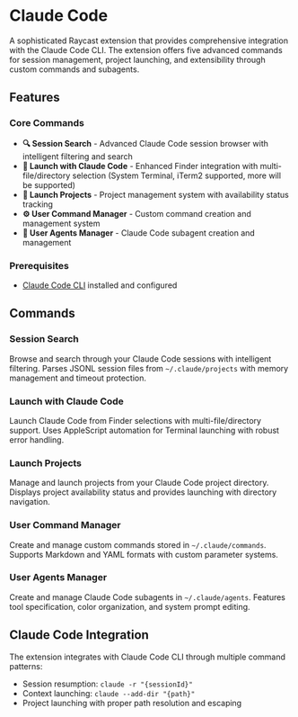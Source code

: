 # Claude Code

A sophisticated Raycast extension that provides comprehensive integration with the Claude Code CLI. The extension offers five advanced commands for session management, project launching, and extensibility through custom commands and subagents.

## Features

### Core Commands

- **🔍 Session Search** - Advanced Claude Code session browser with intelligent filtering and search
- **🚀 Launch with Claude Code** - Enhanced Finder integration with multi-file/directory selection (System Terminal, iTerm2 supported, more will be supported)
- **📁 Launch Projects** - Project management system with availability status tracking
- **⚙️ User Command Manager** - Custom command creation and management system
- **🤖 User Agents Manager** - Claude Code subagent creation and management


### Prerequisites

- [Claude Code CLI](https://claude.ai/code) installed and configured

## Commands

### Session Search
Browse and search through your Claude Code sessions with intelligent filtering. Parses JSONL session files from `~/.claude/projects` with memory management and timeout protection.

### Launch with Claude Code
Launch Claude Code from Finder selections with multi-file/directory support. Uses AppleScript automation for Terminal launching with robust error handling.

### Launch Projects
Manage and launch projects from your Claude Code project directory. Displays project availability status and provides launching with directory navigation.

### User Command Manager
Create and manage custom commands stored in `~/.claude/commands`. Supports Markdown and YAML formats with custom parameter systems.

### User Agents Manager
Create and manage Claude Code subagents in `~/.claude/agents`. Features tool specification, color organization, and system prompt editing.

## Claude Code Integration

The extension integrates with Claude Code CLI through multiple command patterns:

- Session resumption: `claude -r "{sessionId}"`
- Context launching: `claude --add-dir "{path}"`
- Project launching with proper path resolution and escaping


